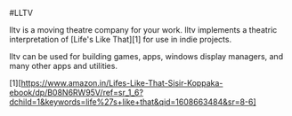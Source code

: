 #LLTV

lltv is a moving theatre company for your work. lltv implements a theatric interpretation of [Life's Like That][1] for use in indie projects. 

lltv can be used for building games, apps, windows display managers, and many other apps and utilities.

[1][https://www.amazon.in/Lifes-Like-That-Sisir-Koppaka-ebook/dp/B08N6RW95V/ref=sr_1_6?dchild=1&keywords=life%27s+like+that&qid=1608663484&sr=8-6]